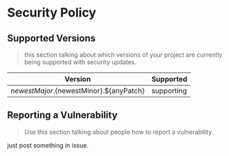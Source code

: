 # Security Policy

## Supported Versions

> this section talking about which versions of your project are currently being supported with security updates.

| Version                                   | Supported  |
| ----------------------------------------- | ---------- |
| ${newestMajor}.${newestMinor}.${anyPatch} | supporting |

## Reporting a Vulnerability

> Use this section talking about people how to report a vulnerability.

just post something in issue.
